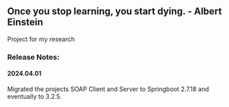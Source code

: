 ## Once you stop learning, you start dying. - Albert Einstein
Project for my research

### Release Notes:
#### 2024.04.01
Migrated the projects SOAP Client and Server to Springboot 2.7.18 and eventually to 3.2.5.
